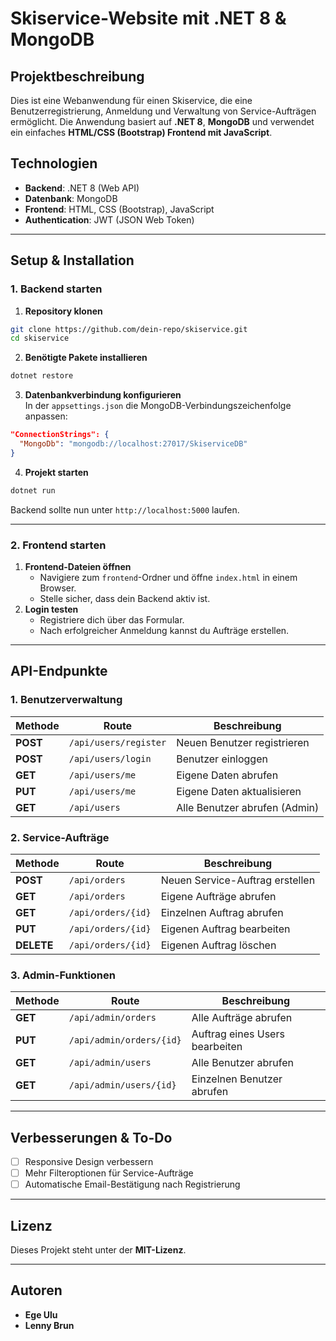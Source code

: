 # Skiservice-Website mit .NET 8 & MongoDB

## Projektbeschreibung
Dies ist eine Webanwendung für einen Skiservice, die eine Benutzerregistrierung, Anmeldung und Verwaltung von Service-Aufträgen ermöglicht. Die Anwendung basiert auf **.NET 8**, **MongoDB** und verwendet ein einfaches **HTML/CSS (Bootstrap) Frontend mit JavaScript**.

## Technologien
- **Backend**: .NET 8 (Web API)
- **Datenbank**: MongoDB
- **Frontend**: HTML, CSS (Bootstrap), JavaScript
- **Authentication**: JWT (JSON Web Token)

---

## Setup & Installation

### **1. Backend starten**
1. **Repository klonen**
```bash
git clone https://github.com/dein-repo/skiservice.git
cd skiservice
```
2. **Benötigte Pakete installieren**
```bash
dotnet restore
```
3. **Datenbankverbindung konfigurieren**  
In der `appsettings.json` die MongoDB-Verbindungszeichenfolge anpassen:
```json
"ConnectionStrings": {
  "MongoDb": "mongodb://localhost:27017/SkiserviceDB"
}
```
4. **Projekt starten**
```bash
dotnet run
```
Backend sollte nun unter `http://localhost:5000` laufen.

---

### **2. Frontend starten**
1. **Frontend-Dateien öffnen**
   - Navigiere zum `frontend`-Ordner und öffne `index.html` in einem Browser.
   - Stelle sicher, dass dein Backend aktiv ist.
2. **Login testen**
   - Registriere dich über das Formular.
   - Nach erfolgreicher Anmeldung kannst du Aufträge erstellen.

---

## API-Endpunkte

### **1. Benutzerverwaltung**
| Methode | Route | Beschreibung |
|---------|----------------|------------------------------|
| **POST** | `/api/users/register` | Neuen Benutzer registrieren |
| **POST** | `/api/users/login` | Benutzer einloggen |
| **GET** | `/api/users/me` | Eigene Daten abrufen |
| **PUT** | `/api/users/me` | Eigene Daten aktualisieren |
| **GET** | `/api/users` | Alle Benutzer abrufen (Admin) |

### **2. Service-Aufträge**
| Methode | Route | Beschreibung |
|---------|----------------|------------------------------|
| **POST** | `/api/orders` | Neuen Service-Auftrag erstellen |
| **GET** | `/api/orders` | Eigene Aufträge abrufen |
| **GET** | `/api/orders/{id}` | Einzelnen Auftrag abrufen |
| **PUT** | `/api/orders/{id}` | Eigenen Auftrag bearbeiten |
| **DELETE** | `/api/orders/{id}` | Eigenen Auftrag löschen |

### **3. Admin-Funktionen**
| Methode | Route | Beschreibung |
|---------|----------------|------------------------------|
| **GET** | `/api/admin/orders` | Alle Aufträge abrufen |
| **PUT** | `/api/admin/orders/{id}` | Auftrag eines Users bearbeiten |
| **GET** | `/api/admin/users` | Alle Benutzer abrufen |
| **GET** | `/api/admin/users/{id}` | Einzelnen Benutzer abrufen |

---

## Verbesserungen & To-Do
- [ ] Responsive Design verbessern
- [ ] Mehr Filteroptionen für Service-Aufträge
- [ ] Automatische Email-Bestätigung nach Registrierung

---

## Lizenz
Dieses Projekt steht unter der **MIT-Lizenz**.


---

## Autoren
- **Ege Ulu**
- **Lenny Brun**

